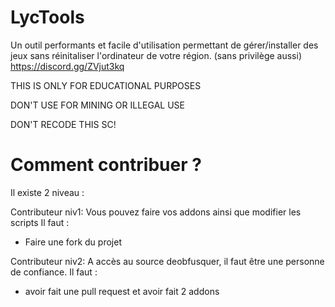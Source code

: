# LycTools
 Un outil performants et facile d'utilisation permettant de gérer/installer des jeux sans réinitaliser l'ordinateur de votre région. (sans privilège aussi)
 https://discord.gg/ZVjut3kq

THIS IS ONLY FOR EDUCATIONAL PURPOSES

DON'T USE FOR MINING OR ILLEGAL USE

DON'T RECODE THIS SC!

# Comment contribuer ?
Il existe 2 niveau :

Contributeur niv1:
Vous pouvez faire vos addons ainsi que modifier les scripts
Il faut :
- Faire une fork du projet

Contributeur niv2:
A accès au source deobfusquer, il faut être une personne de confiance.
Il faut :
- avoir fait une pull request et avoir fait 2 addons
